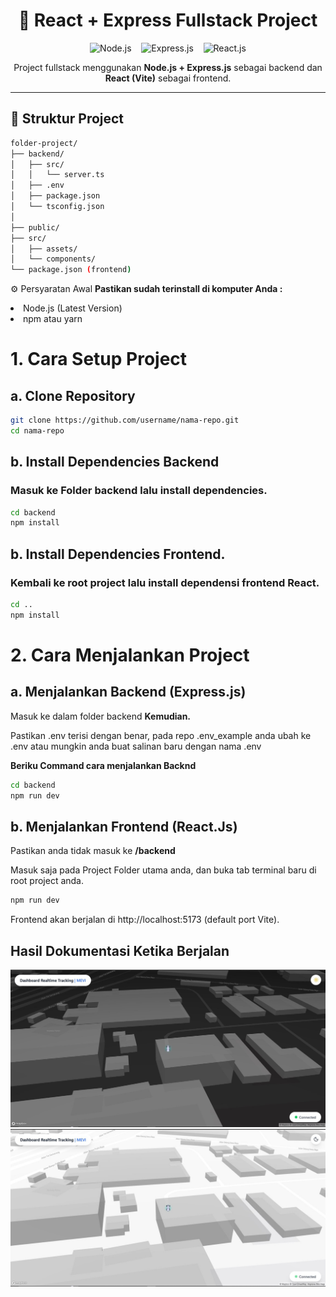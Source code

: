 <h1 align="center">
  🚀 React + Express Fullstack Project
</h1>

<p align="center">
  <img src="https://nodejs.org/static/images/logo.svg" alt="Node.js" height="40"/>
  &nbsp;&nbsp;
  <img src="https://encrypted-tbn0.gstatic.com/images?q=tbn:ANd9GcSlZINvM67GmgTbwpiAUlD33goWl2vf4GDppg&s" alt="Express.js" height="40"/>
  &nbsp;&nbsp;
  <img src="https://upload.wikimedia.org/wikipedia/commons/a/a7/React-icon.svg" alt="React.js" height="40"/>
</p>

<p align="center">
  Project fullstack menggunakan <b>Node.js + Express.js</b> sebagai backend dan <b>React (Vite)</b> sebagai frontend.
</p>

---

## 📂 Struktur Project

```bash
folder-project/
├── backend/                       
│   ├── src/
│   │   └── server.ts
│   ├── .env
│   ├── package.json
│   └── tsconfig.json
│
├── public/                 
├── src/                   
│   ├── assets/
│   └── components/
└── package.json (frontend)
```

<p>⚙️ Persyaratan Awal <b>Pastikan sudah terinstall di komputer Anda :</b></p>
  <li>Node.js (Latest Version)</li>
  <li>npm atau yarn</li>

<h1>1. Cara Setup Project</h1>
<h2>a. Clone Repository</h2> 

```bash
git clone https://github.com/username/nama-repo.git
cd nama-repo
```
<h2>b. Install Dependencies Backend</h2>
<h3>Masuk ke Folder backend lalu install dependencies.</h3>

```bash
cd backend
npm install
```

<h2>b. Install Dependencies Frontend.</h2>
<h3>Kembali ke root project lalu install dependensi frontend React.</h3>

```bash
cd ..
npm install
```

<h1>2. Cara Menjalankan Project</h1>
<h2>a. Menjalankan Backend (Express.js)</h2> 

<p>Masuk ke dalam folder backend <b>Kemudian.</b></p>
<p>Pastikan .env terisi dengan benar, pada repo .env_example anda ubah ke .env atau mungkin anda buat salinan baru dengan nama .env</p>

<p><b>Beriku Command cara menjalankan Backnd</b></p>

```bash
cd backend
npm run dev
```
<h2>b. Menjalankan Frontend (React.Js)</h2>
<p>Pastikan anda tidak masuk ke <b>/backend</b></p>
<p>Masuk saja pada Project Folder utama anda, dan buka tab terminal baru di root project anda.</p>

```bash
npm run dev
```
Frontend akan berjalan di http://localhost:5173 (default port Vite).

<h2>Hasil Dokumentasi Ketika Berjalan</h2>

<img src="./src/assets/NIGHT-MODE-MAP.jpg"/>
<img src="./src/assets/DAY-MODE-MAP.jpg"/>